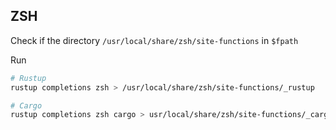 
## ZSH

Check if the directory `/usr/local/share/zsh/site-functions` in `$fpath` 

Run 
```sh 
# Rustup 
rustup completions zsh > /usr/local/share/zsh/site-functions/_rustup

# Cargo
rustup completions zsh cargo > usr/local/share/zsh/site-functions/_cargo
```
